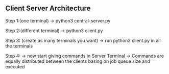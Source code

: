 Client Server Architecture
---------------------------------
Step 1:(one terminal)
-> python3 central-server.py

Step 2:(different terminal)
-> python3 client.py 

Step 3: (create as many terminals you want)
-> run python3 client.py in all the terminals

Step 4: 
-> now start giving commands in Server Terminal
-> Commands are equally distributed between the clients basing on job queue size and executed